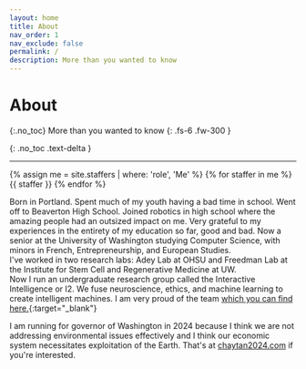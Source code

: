 ```yaml
---
layout: home
title: About
nav_order: 1
nav_exclude: false
permalink: /
description: More than you wanted to know 
---
```


# About
{:.no_toc}
More than you wanted to know
{: .fs-6 .fw-300 }


[comment]: # (## Table of contents)

[comment]: # (1. TOC)

[comment]: # (   {:toc})

{: .no_toc .text-delta }


---

{% assign me = site.staffers | where: 'role', 'Me' %}
{% for staffer in me %}
{{ staffer }}
{% endfor %}

Born in Portland. Spent much of my youth having a bad time in school. Went off to Beaverton High School.
Joined robotics in high school where the amazing people had an outsized impact on me. 
Very grateful to my experiences in the entirety of my education so far, good and bad.
Now a senior at the University of Washington studying Computer Science, with minors in French, Entrepreneurship, and European Studies.  
I've worked in two research labs: Adey Lab at OHSU and 
Freedman Lab at the Institute for Stem Cell and Regenerative Medicine at UW.  
Now I run an undergraduate research group called the Interactive Intelligence or I2.
We fuse neuroscience, ethics, and machine learning 
to create intelligent machines. I am very proud of the team [which you can find here.](https://interactive-intelligence.github.io){:target="_blank"}  
  
I am running for governor of Washington in 2024 because I think we are not addressing environmental issues effectively and I think our economic system necessitates exploitation of the Earth. That's at [chaytan2024.com](https://chaytan2024.com) if you're interested.
